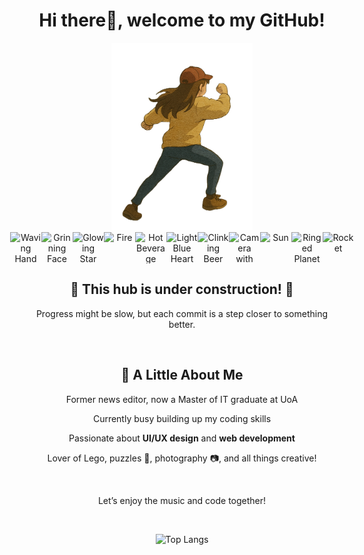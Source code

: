 <div align="center">
 
# Hi there👋, welcome to my GitHub!
<img src="https://github.com/lesley-gao/lesley-gao/blob/main/GO.png" alt="myself" height="300px">

<!-- Emojis -->
<div style="display: flex; justify-content: center; align-items: center;">
   <img src="https://raw.githubusercontent.com/Tarikul-Islam-Anik/Animated-Fluent-Emojis/master/Emojis/Hand%20gestures/Waving%20Hand.png" alt="Waving Hand" width="50" height="50" />
   <img src="https://raw.githubusercontent.com/Tarikul-Islam-Anik/Animated-Fluent-Emojis/master/Emojis/Smilies/Grinning%20Face.png" alt="Grinning Face" width="50" height="50" />
   <img src="https://raw.githubusercontent.com/Tarikul-Islam-Anik/Animated-Fluent-Emojis/master/Emojis/Travel%20and%20places/Glowing%20Star.png" alt="Glowing Star" width="50" height="50" />
   <img src="https://raw.githubusercontent.com/Tarikul-Islam-Anik/Animated-Fluent-Emojis/master/Emojis/Travel%20and%20places/Fire.png" alt="Fire" width="50" height="50" />
   <img src="https://raw.githubusercontent.com/Tarikul-Islam-Anik/Animated-Fluent-Emojis/master/Emojis/Food/Hot%20Beverage.png" alt="Hot Beverage" width="50" height="50" />
   <img src="https://raw.githubusercontent.com/Tarikul-Islam-Anik/Animated-Fluent-Emojis/master/Emojis/Smilies/Light%20Blue%20Heart.png" alt="Light Blue Heart" width="50" height="50" />
   <img src="https://raw.githubusercontent.com/Tarikul-Islam-Anik/Animated-Fluent-Emojis/master/Emojis/Food/Clinking%20Beer%20Mugs.png" alt="Clinking Beer Mugs" width="50" height="50" />
   <img src="https://raw.githubusercontent.com/Tarikul-Islam-Anik/Animated-Fluent-Emojis/master/Emojis/Objects/Camera%20with%20Flash.png" alt="Camera with Flash" width="50" height="50" />
   <img src="https://raw.githubusercontent.com/Tarikul-Islam-Anik/Animated-Fluent-Emojis/master/Emojis/Travel%20and%20places/Sun.png" alt="Sun" width="50" height="50" />  
   <img src="https://raw.githubusercontent.com/Tarikul-Islam-Anik/Animated-Fluent-Emojis/master/Emojis/Travel%20and%20places/Ringed%20Planet.png" alt="Ringed Planet" width="50" height="50" />
   <img src="https://raw.githubusercontent.com/Tarikul-Islam-Anik/Animated-Fluent-Emojis/master/Emojis/Travel%20and%20places/Rocket.png" alt="Rocket" width="50" height="50" />
</div>

## :construction: **This hub is under construction!** :construction: 

Progress might be slow, but each commit is a step closer to something better.

<br>




 <h2>🌻 A Little About Me</h2> 
 
Former news editor, now a Master of IT graduate at UoA

Currently busy building up my coding skills

Passionate about **UI/UX design** and **web development**

Lover of Lego, puzzles 🧩, photography 📷, and all things creative!
 
<br>

Let’s enjoy the music and code together!

<img src="https://media1.giphy.com/media/v1.Y2lkPTc5MGI3NjExY2VpOTg0a2wzaGp0dGdtdjAxcno2ZTdzdmg5ejkxYmN6endjNjJvaSZlcD12MV9pbnRlcm5hbF9naWZfYnlfaWQmY3Q9Zw/5tiNlHkA1WdUh3jRDW/giphy.webp" alt="" height="300px">

![Top Langs](https://github-readme-stats.vercel.app/api/top-langs/?username=lesley-gao&layout=compact)

<!-- ![Visitor Count](https://profile-counter.glitch.me/{lesley-gao}/count.svg) -->

</div>

<!--

Use later~~~ 
[![GitHub Streak](https://streak-stats.demolab.com/?user=lesley-gao&theme=shadow_blue)](https://git.io/streak-stats)

![GitHub stats](https://github-readme-stats.vercel.app/api?username=lesley-gao\&rank_icon=github&theme=shadow_blue)

**lesley-gao/lesley-gao** is a ✨ _special_ ✨ repository because its `README.md` (this file) appears on your GitHub profile.

Here are some ideas to get you started:

- 🔭 I’m currently working on ...
- 🌱 I’m currently learning ...
- 👯 I’m looking to collaborate on ...
- 🤔 I’m looking for help with ...
- 💬 Ask me about ...
- 📫 How to reach me: ...
- 😄 Pronouns: ...
- ⚡ Fun fact: ...
-->

